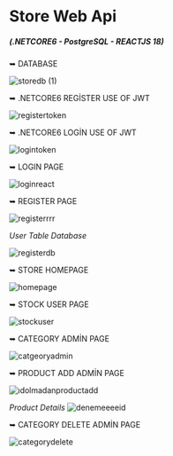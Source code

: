 # Store Web Api
##### (.NETCORE6 - PostgreSQL - REACTJS 18)


➥ DATABASE 

![storedb (1)](https://user-images.githubusercontent.com/85956625/224958859-4b599be2-80db-4b48-9d42-aa4ca2eacb04.png)


➥ .NETCORE6 REGİSTER USE OF JWT


![registertoken](https://user-images.githubusercontent.com/85956625/224961200-96762c5f-9960-47ca-b0cc-22eadcc23fd2.PNG)


➥ .NETCORE6 LOGİN USE OF JWT


![logintoken](https://user-images.githubusercontent.com/85956625/224961531-cfefe5c9-c63a-4f31-bcbf-4a6b5bc1b4f0.PNG)


➥ LOGIN PAGE


![loginreact](https://user-images.githubusercontent.com/85956625/221985002-3cf0e934-f5a4-4631-9d70-f3653657fbbd.PNG)


➥ REGISTER PAGE 

![registerrrr](https://user-images.githubusercontent.com/85956625/226591078-a9193ea4-185c-4700-ac31-06038ba649b4.PNG)


*User Table Database*

![registerdb](https://user-images.githubusercontent.com/85956625/226591093-1a7e0617-2725-418a-bdac-bb0f983585dc.PNG)


➥ STORE HOMEPAGE


![homepage](https://user-images.githubusercontent.com/85956625/224957189-4bdd9bc7-30fb-478e-b901-74a32a7ad326.PNG)


➥ STOCK USER PAGE 


![stockuser](https://user-images.githubusercontent.com/85956625/224957350-58c637d0-590b-46e9-803f-298ba652c060.PNG)


➥ CATEGORY ADMİN PAGE 


![catgeoryadmin](https://user-images.githubusercontent.com/85956625/224957462-87828ac3-5a25-4536-9513-692dfd84ae71.PNG)


➥ PRODUCT ADD ADMİN PAGE 

![ıdolmadanproductadd](https://user-images.githubusercontent.com/85956625/226591306-549761fe-2c6d-475e-9d5f-5eeb71c9bf33.PNG)

*Product Details* 
![denemeeeeid](https://user-images.githubusercontent.com/85956625/226591322-7083dde3-00b0-44ae-8d3b-a14b3d1e28e4.PNG)



➥ CATEGORY DELETE ADMİN PAGE 


![categorydelete](https://user-images.githubusercontent.com/85956625/224957459-3bcfe8b2-f859-490a-b566-debce20911d2.PNG)

